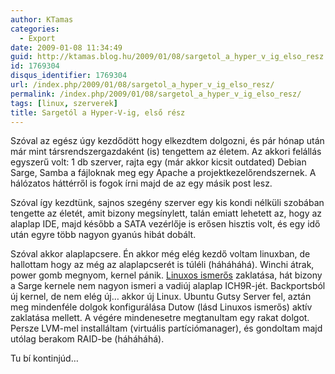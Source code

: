 ```yaml
---
author: KTamas
categories:
  - Export
date: 2009-01-08 11:34:49
guid: http://ktamas.blog.hu/2009/01/08/sargetol_a_hyper_v_ig_elso_resz
id: 1769304
disqus_identifier: 1769304
url: /index.php/2009/01/08/sargetol_a_hyper_v_ig_elso_resz/
permalink: /index.php/2009/01/08/sargetol_a_hyper_v_ig_elso_resz/
tags: [linux, szerverek]
title: Sargetól a Hyper-V-ig, első rész
---
```


Szóval az egész úgy kezdődött hogy elkezdtem dolgozni, és pár hónap után már mint társrendszergazdaként (is) tengettem az életem. Az akkori felállás egyszerű volt: 1 db szerver, rajta egy (már akkor kicsit outdated) Debian Sarge, Samba a fájloknak meg egy Apache a projektkezelőrendszernek. A hálózatos háttérről is fogok írni majd de az egy másik post lesz. 

Szóval így kezdtünk, sajnos szegény szerver egy kis kondi nélküli szobában tengette az életét, amit bizony megsínylett, talán emiatt lehetett az, hogy az alaplap IDE, majd később a SATA vezérlője is erősen hisztis volt, és egy idő után egyre több nagyon gyanús hibát dobált. 

Szóval akkor alaplapcsere. Én akkor még elég kezdő voltam linuxban, de hallottam hogy az még az alaplapcserét is túléli (háháháhá). Winchi átrak, power gomb megnyom, kernel pánik. <a href="http://mentalstatic.info/blogs/" target="_blank">Linuxos ismerős</a> zaklatása, hát bizony a Sarge kernele nem nagyon ismeri a vadiúj alaplap ICH9R-jét. Backportsból új kernel, de nem elég új&#8230; akkor új Linux. Ubuntu Gutsy Server fel, aztán meg mindenféle dolgok konfigurálása Dutow (lásd Linuxos ismerős) aktív zaklatása mellett. A végére mindenesetre megtanultam egy rakat dolgot. Persze LVM-mel installáltam (virtuális partíciómanager), és gondoltam majd utólag berakom RAID-be (háháháhá). 

Tu bí kontinjúd&#8230;
